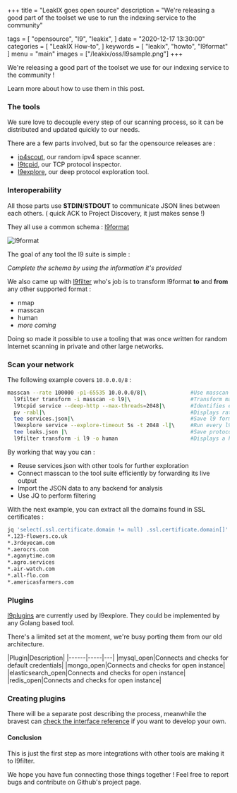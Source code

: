+++
title = "LeakIX goes open source"
description = "We're releasing a good part of the toolset we use to run the indexing service to the community"

tags = [
"opensource",
"l9",
"leakix",
]
date = "2020-12-17 13:30:00"
categories = [
"LeakIX How-to",
]
keywords = [
"leakix",
"howto",
"l9format"
]
menu = "main"
images = ["/leakix/oss/l9sample.png"]
+++

We're releasing a good part of the toolset we use for our indexing service to the community !

Learn more about how to use them in this post.

<!--more-->

### The tools

We sure love to decouple every step of our scanning process, so it can be distributed and updated quickly to our needs.

There are a few parts involved, but so far the opensource releases are :

- [ip4scout](https://github.com/LeakIX/ip4scout), our random ipv4 space scanner.
- [l9tcpid](https://github.com/LeakIX/l9tcpid), our TCP protocol inspector.
- [l9explore](https://github.com/LeakIX/l9explore), our deep protocol exploration tool.


### Interoperability
All those parts use **STDIN**/**STDOUT** to communicate JSON lines between each others. ( quick ACK to Project Discovery, it just makes sense !)

They all use a common schema : [l9format](https://github.com/LeakIX/l9format)

![l9format](/leakix/oss/l9sample.png)

The goal of any tool the l9 suite is simple :

*Complete the schema by using the information it's provided*

We also came up with [l9filter](https://github.com/LeakIX/l9filter) who's job is to transform l9format **to** and **from** any other supported format :

- nmap
- masscan
- human
- *more coming*

Doing so made it possible to use a tooling that was once written for random Internet scanning in private and other large networks.

### Scan your network

The following example covers `10.0.0.0/8` :

```sh
masscan --rate 100000 -p1-65535 10.0.0.0/8|\              #Use masscan to scan 10.0.0.0/8
  l9filter transform -i masscan -o l9|\                   #Transform masscan output to l9format
  l9tcpid service --deep-http --max-threads=2048|\        #Identifies each protocol
  pv -rabl|\                                              #Displays rate at which we identify hosts
  tee services.json|\                                     #Save l9 formatted lines to services.json
  l9explore service --explore-timeout 5s -t 2048 -l|\     #Run every l9plugin against to protocol they know
  tee leaks.json |\                                       #Save protocol leaks to leaks.json
  l9filter transform -i l9 -o human                       #Displays a human readable output
```

By working that way you can :

- Reuse services.json with other tools for further exploration
- Connect masscan to the tool suite efficiently by forwarding its live output
- Import the JSON data to any backend for analysis
- Use JQ to perform filtering

With the next example, you can extract all the domains found in SSL certificates :

```sh
jq 'select(.ssl.certificate.domain != null) .ssl.certificate.domain[]' < services.json|sort|uniq
*.123-flowers.co.uk
*.3rdeyecam.com
*.aerocrs.com
*.aganytime.com
*.agro.services
*.air-watch.com
*.all-flo.com
*.americasfarmers.com
```

### Plugins

[l9plugins](https://github.com/LeakIX/l9plugins) are currently used by l9explore. They could be implemented by any Golang based tool.

There's a limited set at the moment, we're busy porting them from our old architecture.

|Plugin|Description|
|------|-----|---|
|mysql_open|Connects and checks for default credentials|
|mongo_open|Connects and checks for open instance|
|elasticsearch_open|Connects and checks for open instance|
|redis_open|Connects and checks for open instance|

### Creating plugins

There will be a separate post describing the process, meanwhile the bravest can [check the interface reference](https://github.com/LeakIX/l9format/blob/master/l9plugin.md) if you want to develop your own.

#### Conclusion

This is just the first step as more integrations with other tools are making it to l9filter.

We hope you have fun connecting those things together ! Feel free to report bugs and contribute on Github's project page. 

[leakix]: <https://leakix.net/>